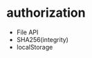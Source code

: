 # authorization
<ul>
    <li>File API</li>
    <li>SHA256(integrity)</li>
    <li>localStorage</li>
</ul>